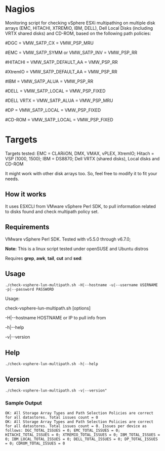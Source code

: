 # Nagios
Monitoring script for checking vSphere ESXi multipathing on multiple disk arrays (EMC, HITACHI, XTREMIO, IBM, DELL), Dell Local Disks (including VRTX shared disks) and CD-ROM, based on the following path policies:

#DGC = VMW_SATP_CX = VMW_PSP_MRU

#EMC = VMW_SATP_SYMM or VMW_SATP_INV = VMW_PSP_RR

#HITACHI = VMW_SATP_DEFAULT_AA = VMW_PSP_RR

#XtremIO = VMW_SATP_DEFAULT_AA = VMW_PSP_RR

#IBM = VMW_SATP_ALUA = VMW_PSP_RR

#DELL = VMW_SATP_LOCAL = VMW_PSP_FIXED

#DELL VRTX = VMW_SATP_ALUA = VMW_PSP_MRU

#DP = VMW_SATP_LOCAL = VMW_PSP_FIXED

#CD-ROM = VMW_SATP_LOCAL = VMW_PSP_FIXED

# Targets
Targets tested: EMC = CLARiiON, DMX, VMAX, vPLEX, XtremIO; Hitach = VSP (1000, 1500); IBM = DS8870; Dell VRTX (shared disks), Local disks and CD-ROM

It might work with other disk arrays too. So, feel free to modify it to fit your needs.

## How it works
It uses ESXCLI from VMware vSphere Perl SDK, to pull information related to disks found and check multipath policy set.

## Requirements
VMware vSphere Perl SDK. Tested with v5.5.0 through v6.7.0;

**Note:** This is a linux script tested under openSUSE and Ubuntu distros

Requires **grep**, **awk**, **tail**, **cut** and **sed**:

## Usage
    ./check-vsphere-lun-multipath.sh -H|--hostname -u|--username USERNAME -p|--password PASSWORD
    
Usage:

check-vsphere-lun-multipath.sh [options]

-H|--hostname HOSTNAME or IP to pull info from

-h|--help

-v|--version

## Help
    ./check-vsphere-lun-multipath.sh -h|--help

## Version
    ./check-vsphere-lun-multipath.sh -v|--version"

### Sample Output
	OK: All Storage Array Types and Path Selection Policies are correct for all datastores. Total issues count = 0
	OK: All Storage Array Types and Path Selection Policies are correct for all datastores. Total issues count = 0. Issues per device as follows: DGC_TOTAL_ISSUES = 0; EMC_TOTAL_ISSUES = 0; HITACHI_TOTAL_ISSUES = 0; XTREMIO_TOTAL_ISSUES = 0; IBM_TOTAL_ISSUES = 0; IBM_LOCAL_TOTAL_ISSUES = 0; DELL_TOTAL_ISSUES = 0; DP_TOTAL_ISSUES = 0; CDROM_TOTAL_ISSUES = 0
